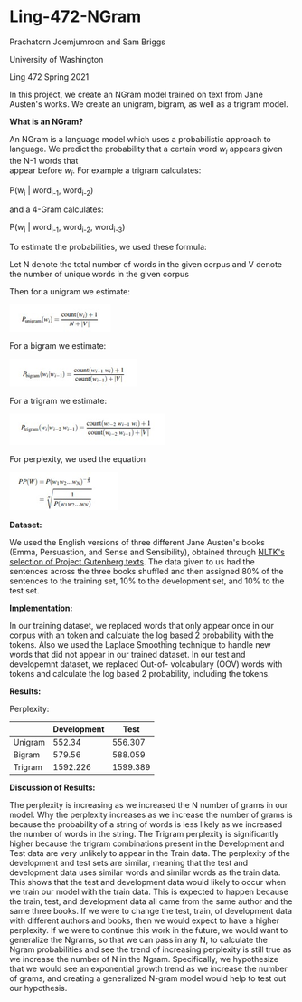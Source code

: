 # Ling-472-NGram

Prachatorn Joemjumroon and Sam Briggs

University of Washington

Ling 472 Spring 2021

In this project, we create an NGram model trained on text from Jane Austen's works. 
We create an unigram, bigram, as well as a trigram model.

**What is an NGram?**

An NGram is a language model which uses a probabilistic approach to language.
We predict the probability that a certain word *w<sub>i* appears given the N-1 words that  
appear before *w<sub>i*.
For example a trigram calculates:

P(w<sub>i</sub> | word<sub>i-1</sub>, word<sub>i-2</sub>)

and a 4-Gram calculates:

P(w<sub>i</sub> | word<sub>i-1</sub>, word<sub>i-2</sub>, word<sub>i-3</sub>)


To estimate the probabilities, we used these formula:

Let N denote the total number of words in the given corpus and V denote the number of unique words in the given corpus

Then for a unigram we estimate:

![unigram equation](unigram_equation.jpg?raw=true "Unigram Equation")

For a bigram we estimate:

![bigram_equation](bigram_equation.jpg?raw=true "Bigram Equation")

For a trigram we estimate:

![trigram_equation](trigram_equation.jpg?raw=true "Trigram Equation")

For perplexity, we used the equation

![perplexity_equation](perplexity_equation.jpg?raw=true "Perplexity Equation")


**Dataset:**

We used the English versions of three different Jane Austen's books (Emma, Persuastion, and Sense and Sensibility), obtained through [NLTK's selection of Project Gutenberg texts](http://www.nltk.org/book/ch02.html). The data given to us had the sentences across the three books shuffled and then assigned 80% of the sentences to the training set, 10% to the development set, and 10% to the test set.

**Implementation:**

In our training dataset, we replaced words that only appear once in our corpus with an <UNK> token and calculate the log based 2 probability with the <UNK> tokens. Also we used the Laplace Smoothing technique to handle new words that did not appear in our trained dataset. In our test and developemnt dataset, we replaced Out-of- volcabulary (OOV) words with <UNK> tokens and calculate the log based 2 probability, including the <UNK> tokens.

**Results:**

Perplexity:

|         | Development | Test  |
|---------|-------------|-------|
| Unigram | 552.34      | 556.307 |
| Bigram  | 579.56      | 588.059 |
| Trigram | 1592.226      | 1599.389 |

**Discussion of Results:**

The perplexity is increasing as we increased the N number of grams in our model. Why the perplexity increases as we increase the number of grams is because the probability of a string of words is less likely as we increased the number of words in the string. The Trigram perplexity is significantly higher because the trigram combinations present in the Development and Test data are very unlikely to appear in the Train data. The perplexity of the development and test sets are similar, meaning that the test and development data uses similar words and similar words as the train data. This shows that the test and development data would likely to occur when we train our model with the train data. This is expected to happen because the train, test, and development data all came from the same author and the same three books. If we were to change the test, train, of development data with different authors and books, then we would expect to have a higher perplexity. If we were to continue this work in the future, we would want to generalize the Ngrams, so that we can pass in any N, to calculate the Ngram probabilities and see the trend of increasing perplexity is still true as we increase the number of N in the Ngram. Specifically, we hypothesize that we would see an exponential growth trend as we increase the number of grams, and creating a generalized N-gram model would help to test out our hypothesis.


